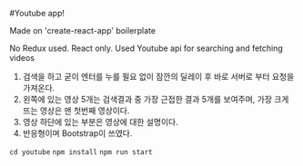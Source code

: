 #Youtube app!

Made on 'create-react-app' boilerplate

No Redux used. React only.
Used Youtube api for searching and fetching videos


1. 검색을 하고 굳이 엔터를 누를 필요 없이 잠깐의 딜레이 후 바로 서버로 부터 요청을 가져온다.
2. 왼쪽에 있는 영상 5개는 검색결과 중 가장 근접한 결과 5개를 보여주며, 가장 크게 뜨는 영상은 맨 첫번째 영상이다.
3. 영상 하단에 있는 부분은 영상에 대한 설명이다.
4. 반응형이며 Bootstrap이 쓰였다.

`cd youtube`
`npm install`
`npm run start`
